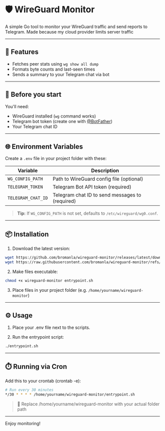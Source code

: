 # 🛡️ WireGuard Monitor

A simple Go tool to monitor your WireGuard traffic and send reports to Telegram. Made because my cloud provider limits server traffic

---

## 🚀 Features

- Fetches peer stats using `wg show all dump`
- Formats byte counts and last-seen times
- Sends a summary to your Telegram chat via bot

---

## 🔧 Before you start

You'll need:

- WireGuard installed (`wg` command works)
- Telegram bot token (create one with [@BotFather](https://t.me/BotFather))
- Your Telegram chat ID

---

## 🌐 Environment Variables

Create a `.env` file in your project folder with these:

| Variable           | Description                                     |
| ------------------ | ----------------------------------------------- |
| `WG_CONFIG_PATH`   | Path to WireGuard config file (optional)        |
| `TELEGRAM_TOKEN`   | Telegram Bot API token (required)               |
| `TELEGRAM_CHAT_ID` | Telegram chat ID to send messages to (required) |

> **Tip:** If `WG_CONFIG_PATH` is not set, defaults to `/etc/wireguard/wg0.conf`.

---

## 📦 Installation

1. Download the latest version:

```bash
wget https://github.com/bromanla/wireguard-monitor/releases/latest/download/wg-monitor
wget https://raw.githubusercontent.com/bromanla/wireguard-monitor/refs/heads/main/entrypoint.sh
```

2. Make files executable:

```bash
chmod +x wireguard-monitor entrypoint.sh
```

3. Place files in your project folder (e.g. `/home/yourname/wireguard-monitor`)

---

## ⚙️ Usage

1. Place your .env file next to the scripts.

2. Run the entrypoint script:

```bash
./entrypoint.sh
```

---

## ⏱️ Running via Cron

Add this to your crontab (crontab -e):

```bash
# Run every 30 minutes
*/30 * * * * /home/yourname/wireguard-monitor/entrypoint.sh
```

> 📌 Replace /home/yourname/wireguard-monitor with your actual folder path

---

Enjoy monitoring!
